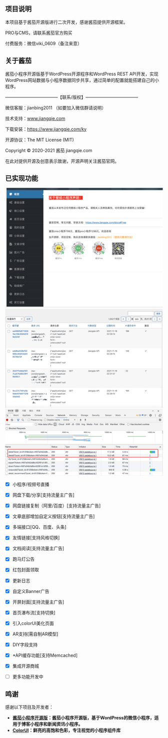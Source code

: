 ## 项目说明

本项目基于酱茄开源版进行二次开发，感谢酱茄提供开源框架。

PRO与CMS，请联系酱茄官方购买

付费服务：微信viki_0609（备注来意）

## 关于酱茄

酱茄小程序开源版基于WordPress开源程序和WordPress REST API开发，实现WordPress网站数据与小程序数据同步共享，通过简单的配置就能搭建自己的小程序。

————————————【联系/版权】————————————

微信客服：jianbing2011 （如要加入微信群请说明）

技术支持：www.jiangqie.com

下载安装：https://www.jiangqie.com/ky

开源协议：The MIT License (MIT)

Copyright © 2020-2021 酱茄 jiangqie.com

在此对提供开源及创意表示致谢，开源声明关注酱茄官网。


## 已实现功能

<img src="https://github.com/viki0609/jiangqie-diy/blob/master/WechatIMG10030.png" width="800" height="auto" alt="酱茄微信小程序"/>
<img src="https://github.com/viki0609/jiangqie-diy/raw/master/1637028172815.jpg" width="800" height="auto" alt="酱茄微信小程序"/>
<img src="https://github.com/viki0609/jiangqie-diy/raw/master/WechatIMG3249.png" width="800" height="auto" alt="酱茄微信小程序"/>

- [x] 小程序/视频号直播
- [x] 网盘下载/分享[支持流量主广告]
- [x] 网盘链接复制（阿里/百度）[支持流量主广告]
- [x] 文章底部增加自定义按钮[支持流量主广告] 
- [x] 多端接口[QQ、百度、头条]
- [x] 友情链接[支持风格切换]
- [x] 文档阅读[支持流量主广告]
- [x] 跑马灯公告
- [x] 红包封面领取
- [x] 更新日志
- [x] 自定义Banner广告
- [x] 开屏封面[支持流量主广告]
- [x] 首页瀑布流[支持切换]
- [x] 引入colorUI美化页面
- [x] AR支持[需自制AR模型]
- [x] DIY字段支持
- [x] *API缓存功能[支持Memcached]
- [x] 集成开源商城
- [ ] 更多功能开发中 



## 鸣谢

感谢以下项目及开发者：
- **[酱茄小程序开源版](https://github.com/longwenjunjie/jiangqie_kafei)：酱茄小程序开源版，基于WordPress的微信小程序，适用于博客小程序和新闻资讯小程序。**
- **[ColorUI](https://github.com/weilanwl/ColorUI)：鲜亮的高饱和色彩，专注视觉的小程序组件库**








